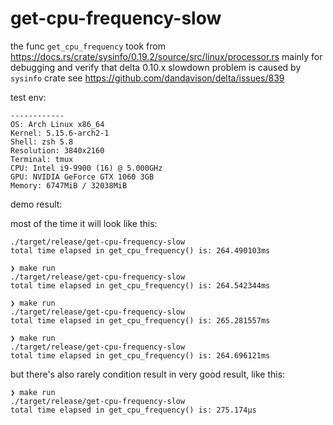 # get-cpu-frequency-slow

the func `get_cpu_frequency` took from https://docs.rs/crate/sysinfo/0.19.2/source/src/linux/processor.rs
mainly for debugging and verify that delta 0.10.x slowdown problem is caused by `sysinfo` crate
see https://github.com/dandavison/delta/issues/839


test env:

```
------------
OS: Arch Linux x86_64
Kernel: 5.15.6-arch2-1
Shell: zsh 5.8
Resolution: 3840x2160
Terminal: tmux
CPU: Intel i9-9900 (16) @ 5.000GHz
GPU: NVIDIA GeForce GTX 1060 3GB
Memory: 6747MiB / 32038MiB
```

demo result:

most of the time it will look like this:

```shell
./target/release/get-cpu-frequency-slow
total time elapsed in get_cpu_frequency() is: 264.490103ms

❯ make run
./target/release/get-cpu-frequency-slow
total time elapsed in get_cpu_frequency() is: 264.542344ms

❯ make run
./target/release/get-cpu-frequency-slow
total time elapsed in get_cpu_frequency() is: 265.281557ms

❯ make run
./target/release/get-cpu-frequency-slow
total time elapsed in get_cpu_frequency() is: 264.696121ms
```

but there's also rarely condition result in very good result, like this:

```
❯ make run
./target/release/get-cpu-frequency-slow
total time elapsed in get_cpu_frequency() is: 275.174µs
```
